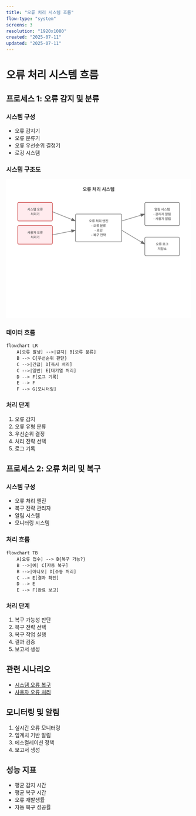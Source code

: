 ```yaml
---
title: "오류 처리 시스템 흐름"
flow-type: "system"
screens: 3
resolution: "1920x1080"
created: "2025-07-11"
updated: "2025-07-11"
---
```


# 오류 처리 시스템 흐름

## 프로세스 1: 오류 감지 및 분류

### 시스템 구성
- 오류 감지기
- 오류 분류기
- 오류 우선순위 결정기
- 로깅 시스템

### 시스템 구조도
![오류 처리 시스템](./images/error-flow/error-handling-system.svg)

### 데이터 흐름
```mermaid
flowchart LR
    A[오류 발생] -->|감지| B[오류 분류]
    B --> C{우선순위 판단}
    C -->|긴급| D[즉시 처리]
    C -->|일반| E[대기열 처리]
    D --> F[로그 기록]
    E --> F
    F --> G[모니터링]
```

### 처리 단계
1. 오류 감지
2. 오류 유형 분류
3. 우선순위 결정
4. 처리 전략 선택
5. 로그 기록

## 프로세스 2: 오류 처리 및 복구

### 시스템 구성
- 오류 처리 엔진
- 복구 전략 관리자
- 알림 시스템
- 모니터링 시스템

### 처리 흐름
```mermaid
flowchart TB
    A[오류 접수] --> B{복구 가능?}
    B -->|예| C[자동 복구]
    B -->|아니오| D[수동 처리]
    C --> E[결과 확인]
    D --> E
    E --> F[완료 보고]
```

### 처리 단계
1. 복구 가능성 판단
2. 복구 전략 선택
3. 복구 작업 실행
4. 결과 검증
5. 보고서 생성

## 관련 시나리오
- [시스템 오류 복구](/scenarios/system-scenarios/error-recovery.md)
- [사용자 오류 처리](/scenarios/system-scenarios/user-error-handling.md)

## 모니터링 및 알림
1. 실시간 오류 모니터링
2. 임계치 기반 알림
3. 에스컬레이션 정책
4. 보고서 생성

## 성능 지표
- 평균 감지 시간
- 평균 복구 시간
- 오류 재발생률
- 자동 복구 성공률

